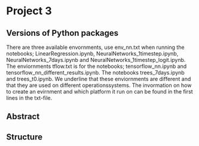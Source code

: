 # Project 3 
## Versions of Python packages 
There are three available envornments, use env_nn.txt when running the notebooks; LinearRegression.ipynb,  	NeuralNetworks_1timestep.ipynb, NeuralNetworks_7days.ipynb and NeuralNetworks_1timestep_logit.ipynb. The enviornments tflow.txt is for the notebooks; tensorflow_nn.ipynb and tensorflow_nn_different_results.ipynb. The notebooks trees_7days.ipynb and trees_t0.ipynb. We underline that these enviornments are different and that they are used on different operationssystems. The invormation on how to create an evirnment and which platform it run on can be found in the first lines in the txt-file.

## Abstract



## Structure 




